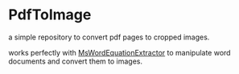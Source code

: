 # PdfToImage
a simple repository to convert pdf pages to cropped images.

works perfectly with [MsWordEquationExtractor](https://github.com/wesamnabeel99/MsWordEquationExtractor) to manipulate word documents and convert them to images.
